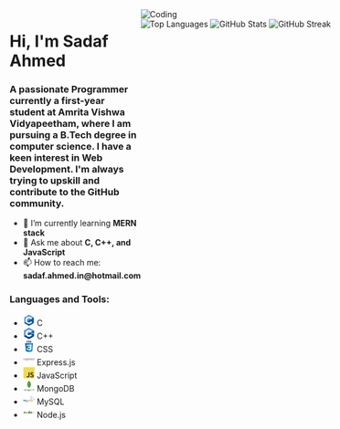 <div style="display: flex; align-items: flex-start;">
  <div>
    <h1>Hi, I'm Sadaf Ahmed</h1>
    <h3>A passionate Programmer currently a first-year student at Amrita Vishwa Vidyapeetham, where I am pursuing a B.Tech degree in computer science. I have a keen interest in Web Development. I'm always trying to upskill and contribute to the GitHub community.</h3>
    <ul>
      <li>🌱 I’m currently learning <strong>MERN stack</strong></li>
      <li>💬 Ask me about <strong>C, C++, and JavaScript</strong></li>
      <li>📫 How to reach me: <strong>sadaf.ahmed.in@hotmail.com</strong></li>
    </ul>
    <h3>Languages and Tools:</h3>
    <ul>
      <li><img src="https://raw.githubusercontent.com/devicons/devicon/master/icons/c/c-original.svg" alt="c" width="20" height="20"/> C</li>
      <li><img src="https://raw.githubusercontent.com/devicons/devicon/master/icons/cplusplus/cplusplus-original.svg" alt="cplusplus" width="20" height="20"/> C++</li>
      <li><img src="https://raw.githubusercontent.com/devicons/devicon/master/icons/css3/css3-original-wordmark.svg" alt="css3" width="20" height="20"/> CSS</li>
      <li><img src="https://raw.githubusercontent.com/devicons/devicon/master/icons/express/express-original-wordmark.svg" alt="express" width="20" height="20"/> Express.js</li>
      <li><img src="https://raw.githubusercontent.com/devicons/devicon/master/icons/javascript/javascript-original.svg" alt="javascript" width="20" height="20"/> JavaScript</li>
      <li><img src="https://raw.githubusercontent.com/devicons/devicon/master/icons/mongodb/mongodb-original-wordmark.svg" alt="mongodb" width="20" height="20"/> MongoDB</li>
      <li><img src="https://raw.githubusercontent.com/devicons/devicon/master/icons/mysql/mysql-original-wordmark.svg" alt="mysql" width="20" height="20"/> MySQL</li>
      <li><img src="https://raw.githubusercontent.com/devicons/devicon/master/icons/nodejs/nodejs-original-wordmark.svg" alt="nodejs" width="20" height="20"/> Node.js</li>
    </ul>
  </div>
  <div>
    <img align="right" alt="Coding" width="400" src="https://i.pinimg.com/originals/5c/8f/08/5c8f08b5fe55e12baae6fc54e46c343a.gif">
    <img src="https://github-readme-stats.vercel.app/api/top-langs?username=sadaf-a&show_icons=true&locale=en&layout=compact" alt="Top Languages" />
    <img src="https://github-readme-stats.vercel.app/api?username=sadaf-a&show_icons=true&locale=en" alt="GitHub Stats" />
    <img src="https://github-readme-streak-stats.herokuapp.com/?user=sadaf-a" alt="GitHub Streak" />
  </div>
</div>

